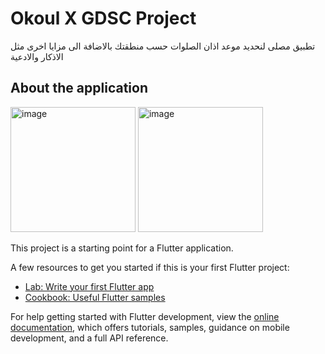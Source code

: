 # Okoul X GDSC Project

تطبيق مصلى لنحديد موعد اذان الصلوات حسب منطقتك بالاضافة الى مزايا اخرى مثل الاذكار والادعية

## About the application
<img width="200" alt="image" src="https://user-images.githubusercontent.com/117861968/221232369-13370e12-9deb-4c95-96f5-9d124b62d0f0.png">
<img width="200" alt="image" src="https://user-images.githubusercontent.com/117861968/221233088-7174a13b-f1b3-48f1-9184-ee6b00e162e6.png">


This project is a starting point for a Flutter application.

A few resources to get you started if this is your first Flutter project:

- [Lab: Write your first Flutter app](https://docs.flutter.dev/get-started/codelab)
- [Cookbook: Useful Flutter samples](https://docs.flutter.dev/cookbook)

For help getting started with Flutter development, view the
[online documentation](https://docs.flutter.dev/), which offers tutorials,
samples, guidance on mobile development, and a full API reference.

